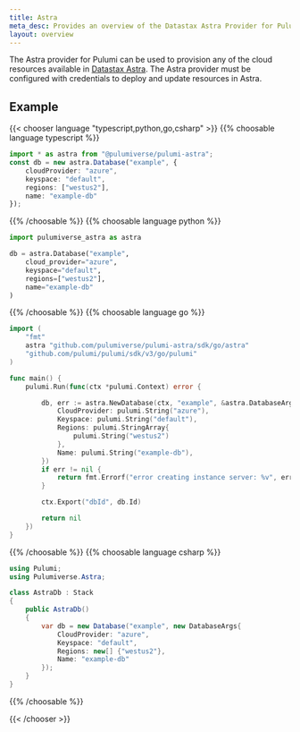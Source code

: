 ```yaml
---
title: Astra
meta_desc: Provides an overview of the Datastax Astra Provider for Pulumi.
layout: overview
---
```


The Astra provider for Pulumi can be used to provision any of the cloud resources available in [Datastax Astra](https://www.datastax.com/products/datastax-astra).
The Astra provider must be configured with credentials to deploy and update resources in Astra.

## Example

{{< chooser language "typescript,python,go,csharp" >}}
{{% choosable language typescript %}}

```typescript
import * as astra from "@pulumiverse/pulumi-astra";
const db = new astra.Database("example", {
    cloudProvider: "azure",
    keyspace: "default",
    regions: ["westus2"],
    name: "example-db"
});
```

{{% /choosable %}}
{{% choosable language python %}}

```python
import pulumiverse_astra as astra

db = astra.Database("example",
    cloud_provider="azure",
    keyspace="default",
    regions=["westus2"],
    name="example-db"
)
```

{{% /choosable %}}
{{% choosable language go %}}

```go
import (
	"fmt"
	astra "github.com/pulumiverse/pulumi-astra/sdk/go/astra"
	"github.com/pulumi/pulumi/sdk/v3/go/pulumi"
)

func main() {
	pulumi.Run(func(ctx *pulumi.Context) error {

		db, err := astra.NewDatabase(ctx, "example", &astra.DatabaseArgs{
            CloudProvider: pulumi.String("azure"),
            Keyspace: pulumi.String("default"),
            Regions: pulumi.StringArray{
                pulumi.String("westus2")
            },
            Name: pulumi.String("example-db"),
		})
		if err != nil {
			return fmt.Errorf("error creating instance server: %v", err)
		}

		ctx.Export("dbId", db.Id)

		return nil
	})
}
```

{{% /choosable %}}
{{% choosable language csharp %}}

```csharp
using Pulumi;
using Pulumiverse.Astra;

class AstraDb : Stack
{
    public AstraDb()
    {
        var db = new Database("example", new DatabaseArgs{
            CloudProvider: "azure",
            Keyspace: "default",
            Regions: new[] {"westus2"},
            Name: "example-db"
        });
    }
}
```

{{% /choosable %}}

{{< /chooser >}}
